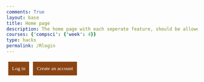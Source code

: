 ```yaml
---
comments: True
layout: base
title: Home page 
description: The home page with each seperate feature, should be allowed to access after logging in
courses: {'compsci': {'week': 4}}
type: hacks
permalink: /Rlogin
---
```

<html lang="en">
<head>
    <meta charset="UTF-8">
    <meta name="viewport" content="width=device-width, initial-scale=1.0">
    <title>My Page</title>
    <style>
        body, button, a {
            font-family: 'Times New Roman', Times, serif;
        .button-container button {
            padding: 10px; 
            margin: 5px; 
            background-color: #8b4513; 
            color: white;
            border: none; 
            cursor: pointer; 
        }
        .button-container button a {
            color: white; 
            text-decoration: none; 
            display: block; 
        }
    </style>
<body>

<div class="collage-background">
  <!-- Content over the collage background goes here -->
</div>
    <div class="button-container">
        <button id="my-reviews"><a href='{{site.baseurl}}/lmc-login'> Log in 
      <button id="reading-list"><a href='{{site.baseurl}}/Signup'>Create an account
    